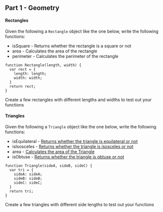 ## Part 1 - Geometry

#### Rectangles

Given the following a `Rectangle` object like the one below, write the following functions:

* isSquare - Returns whether the rectangle is a square or not
* area - Calculates the area of the rectangle
* perimeter - Calculates the perimeter of the rectangle

```
function Rectangle(length, width) {
  var rect = { 
    length: length;
    width: width;
  }
  return rect;
}
```
Create a few rectangles with different lengths and widths to test out your functions

#### Triangles

Given the following a `Triangle` object like the one below, write the following functions:

* isEquilateral - [Returns whether the triangle is equilateral or not](http://en.wikipedia.org/wiki/Equilateral_triangle)
* isIsosceles - [Returns whether the triangle is isosceles or not](http://en.wikipedia.org/wiki/Isosceles_triangle#By_relative_lengths_of_sides)
* area - [Calculates the area of the Triangle](http://en.wikipedia.org/wiki/Heron%27s_formula)
* isObtuse - [Returns whether the triangle is obtuse or not](http://en.wikipedia.org/wiki/Isosceles_triangle#By_internal_angles)

```
function Triangle(sideA, sideB, sideC) {
  var tri = {
    sideA: sideA;
    sideB: sideB;
    sideC: sideC;
  }
  return tri;
}
```
Create a few triangles with different side lengths to test out your functions
